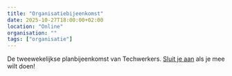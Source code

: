 ```yaml
---
title: "Organisatiebijeenkomst"
date: 2025-10-27T18:00:00+02:00
location: "Online"
organisation: ""
tags: ["organisatie"]
---
```


De tweewekelijkse planbijeenkomst van Techwerkers. [Sluit je aan](/join) als je mee wilt doen!
